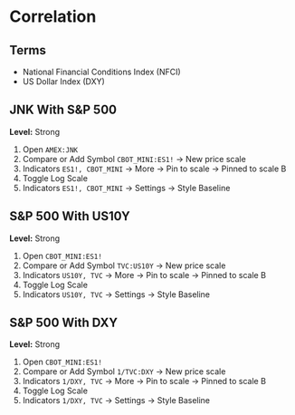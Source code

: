 # Correlation

<!--
TB3MS + FEDFUNDS + USIRYY = Pinned to Scale B
-->

## Terms

- National Financial Conditions Index (NFCI)
- US Dollar Index (DXY)

<!--
S&P 500
+ FEDFUNDS
+ TVC:USOIL
+ GOLD
+ TLT
+ EEM
+ XLP
-->

## JNK With S&P 500

<!--
1h TF
-->

**Level:** Strong

1. Open `AMEX:JNK`
2. Compare or Add Symbol `CBOT_MINI:ES1!` -> New price scale
3. Indicators `ES1!, CBOT_MINI` -> More -> Pin to scale -> Pinned to scale B
4. Toggle Log Scale
5. Indicators `ES1!, CBOT_MINI` -> Settings -> Style Baseline

## S&P 500 With US10Y

<!--
1d TF
Manufacturing PMI
-->

**Level:** Strong

1. Open `CBOT_MINI:ES1!`
2. Compare or Add Symbol `TVC:US10Y` -> New price scale
3. Indicators `US10Y, TVC` -> More -> Pin to scale -> Pinned to scale B
4. Toggle Log Scale
5. Indicators `US10Y, TVC` -> Settings -> Style Baseline

## S&P 500 With DXY

<!--
1d TF
-->

**Level:** Strong

1. Open `CBOT_MINI:ES1!`
2. Compare or Add Symbol `1/TVC:DXY` -> New price scale
3. Indicators `1/DXY, TVC` -> More -> Pin to scale -> Pinned to scale B
4. Toggle Log Scale
5. Indicators `1/DXY, TVC` -> Settings -> Style Baseline

<!-- ## S&P 500 With NFCI

**Level:** Strong

1. Open `CBOT_MINI:ES1!`
2. Compare or Add Symbol `1/FRED:NFCI` -> New price scale
3. Indicators `1/NFCI, FRED` -> More -> Pin to scale -> Pinned to scale B
4. Toggle Log Scale
5. Indicators `1/NFCI, FRED` -> Settings -> Style Baseline -->
